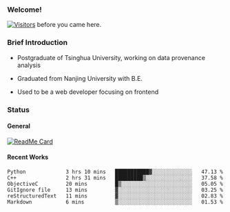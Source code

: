 ### Welcome!

[![Visitors](https://visitor-badge.laobi.icu/badge?page_id=HermitSun.HermitSun)]() before you came here.

### Brief Introduction

- Postgraduate of Tsinghua University, working on data provenance analysis

- Graduated from Nanjing University with B.E.

- Used to be a web developer focusing on frontend

### Status

#### General

[![ReadMe Card](https://github-readme-stats.hermitsun.vercel.app/api?username=HermitSun&count_private=true&show_icons=true)]()

#### Recent Works

<!--START_SECTION:waka-->

```text
Python             3 hrs 10 mins   ███████████▓░░░░░░░░░░░░░   47.13 %
C++                2 hrs 31 mins   █████████▒░░░░░░░░░░░░░░░   37.58 %
ObjectiveC         20 mins         █▒░░░░░░░░░░░░░░░░░░░░░░░   05.05 %
GitIgnore file     13 mins         ▓░░░░░░░░░░░░░░░░░░░░░░░░   03.25 %
reStructuredText   11 mins         ▓░░░░░░░░░░░░░░░░░░░░░░░░   02.83 %
Markdown           6 mins          ▒░░░░░░░░░░░░░░░░░░░░░░░░   01.53 %
```

<!--END_SECTION:waka-->
